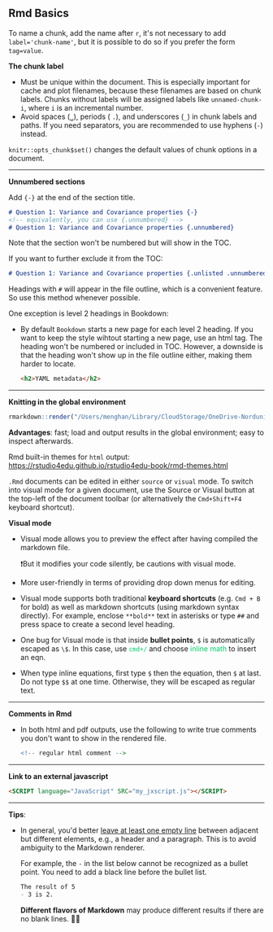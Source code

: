 ## Rmd Basics

To name a chunk, add the name after `r`, it's not necessary to add `label='chunk-name'`, but it is possible to do so if you prefer the form `tag=value`. 

**The chunk label**

- Must be unique within the document. This is especially important for cache and plot filenames, because these filenames are based on chunk labels. Chunks without labels will be assigned labels like `unnamed-chunk-i`, where `i` is an incremental number.
- Avoid spaces (`␣`), periods ( `.`), and underscores (`_`) in chunk labels and paths.  If you need separators, you are recommended to use hyphens (`-`) instead. 

`knitr::opts_chunk$set()` changes the default values of chunk options in a document. 


--------------------------------------------------------------------------------


**Unnumbered sections**

Add `{-}` at the end of the section title.

```markdown
# Question 1: Variance and Covariance properties {-}
<!-- equivalently, you can use {.unnumbered} --> 
# Question 1: Variance and Covariance properties {.unnumbered}
```

Note that the section won't be numbered but will show in the TOC.

If you want to further exclude it from the TOC:

```markdown
# Question 1: Variance and Covariance properties {.unlisted .unnumbered}
```

Headings with `#` will appear in the file outline, which is a convenient feature. So use this method whenever possible. 

One exception is level 2 headings in Bookdown:

- By default `Bookdown` starts a new page for each level 2 heading. If you want to keep the style wihtout starting a new page, use an html tag. The heading won't be numbered or included in TOC. However, a downside is that the heading won't show up in the file outline either, making them harder to locate.

  ```html
  <h2>YAML metadata</h2>
  ```


--------------------------------------------------------------------------------


**Knitting in the global environment**

```r
rmarkdown::render("/Users/menghan/Library/CloudStorage/OneDrive-Norduniversitet/EK369E/Seminars/w1.rmd", envir=.GlobalEnv)
```

**Advantages**: fast; load and output results in the global environment; easy to inspect afterwards.



Rmd built-in themes for `html` output: <https://rstudio4edu.github.io/rstudio4edu-book/rmd-themes.html>



`.Rmd` documents can be edited in either `source` or `visual` mode. To switch into visual mode for a given document, use the Source or Visual button at the top-left of the document toolbar (or alternatively the `Cmd+Shift+F4` keyboard shortcut).

**Visual mode**

- Visual mode allows you to preview the effect after having compiled the markdown file.

  ❗️But it modifies your code silently, be cautions with visual mode.

- More user-friendly in terms of providing drop down menus for editing.

- Visual mode supports both traditional **keyboard shortcuts** (e.g. `Cmd + B` for bold) as well as markdown shortcuts (using markdown syntax directly). For example, enclose `**bold**` text in asterisks or type `##` and press space to create a second level heading. 

- One bug for Visual mode is that inside **bullet points**, `$` is automatically escaped as `\$`. In this case, use <span style='color:#00CC66'>`cmd+/`</span> and choose <span style='color:#00CC66'>inline math</span> to insert an eqn.

- When type inline equations, first type `$` then the equation, then `$` at last. Do not type `$$` at one time. Otherwise, they will be escaped as regular text.


--------------------------------------------------------------------------------

**Comments in Rmd**

- In both html and pdf outputs, use the following to write true comments you don't want to show in the rendered file.

  ```r
  <!-- regular html comment --> 
  ```

--------------------------------------------------------------------------------

**Link to an external javascript**

```html
<SCRIPT language="JavaScript" SRC="my_jxscript.js"></SCRIPT>
```


--------------------------------------------------------------------------------

**Tips**:

- In general, you'd better <u>leave at least one empty line</u> between adjacent but different elements, e.g., a header and a paragraph. This is to avoid ambiguity to the Markdown renderer. 

  For example, the `-` in the list below cannot be recognized as a bullet point. You need to add a black line before the bullet list.

  ```markdown
  The result of 5
  - 3 is 2.
  ```

  **Different flavors of Markdown** may produce different results if there are no blank lines. 🙈🙈























